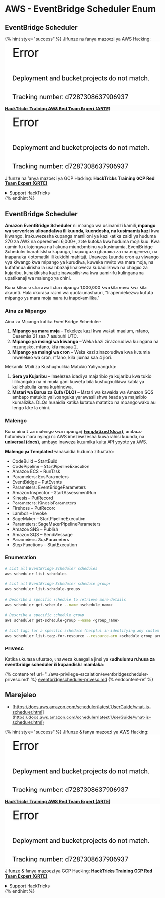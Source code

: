 # AWS - EventBridge Scheduler Enum

## EventBridge Scheduler

{% hint style="success" %}
Jifunze na fanya mazoezi ya AWS Hacking:<img src="../../../.gitbook/assets/image (1) (1).png" alt="" data-size="line">[**HackTricks Training AWS Red Team Expert (ARTE)**](https://training.hacktricks.xyz/courses/arte)<img src="../../../.gitbook/assets/image (1) (1).png" alt="" data-size="line">\
Jifunze na fanya mazoezi ya GCP Hacking: <img src="../../../.gitbook/assets/image (2).png" alt="" data-size="line">[**HackTricks Training GCP Red Team Expert (GRTE)**<img src="../../../.gitbook/assets/image (2).png" alt="" data-size="line">](https://training.hacktricks.xyz/courses/grte)

<details>

<summary>Support HackTricks</summary>

* Angalia [**mpango wa usajili**](https://github.com/sponsors/carlospolop)!
* **Jiunge na** 💬 [**kikundi cha Discord**](https://discord.gg/hRep4RUj7f) au [**kikundi cha telegram**](https://t.me/peass) au **fuata** sisi kwenye **Twitter** 🐦 [**@hacktricks\_live**](https://twitter.com/hacktricks\_live)**.**
* **Shiriki mbinu za hacking kwa kuwasilisha PRs kwa** [**HackTricks**](https://github.com/carlospolop/hacktricks) na [**HackTricks Cloud**](https://github.com/carlospolop/hacktricks-cloud) github repos.

</details>
{% endhint %}

## EventBridge Scheduler

**Amazon EventBridge Scheduler** ni mpango wa usimamizi kamili, **mpango wa serverless ulioandaliwa ili kuunda, kuendesha, na kusimamia kazi** kwa kiwango. Inakuwezesha kupanga mamilioni ya kazi katika zaidi ya huduma 270 za AWS na operesheni 6,000+, zote kutoka kwa huduma moja kuu. Kwa uaminifu uliojengwa na hakuna miundombinu ya kusimamia, EventBridge Scheduler inarahisisha kupanga, inapunguza gharama za matengenezo, na inapanuka kiotomatiki ili kukidhi mahitaji. Unaweza kuunda cron au viwango vya kiwango kwa mipango ya kurudiwa, kuweka mwito wa mara moja, na kufafanua dirisha la usambazaji linaloweza kubadilishwa na chaguo za kujaribu, kuhakikisha kazi zinawasilishwa kwa uaminifu kulingana na upatikanaji wa malengo ya chini.

Kuna kikomo cha awali cha mipango 1,000,000 kwa kila eneo kwa kila akaunti. Hata ukurasa rasmi wa quota unashauri, "Inapendekezwa kufuta mipango ya mara moja mara tu inapokamilika."&#x20;

### Aina za Mipango

Aina za Mipango katika EventBridge Scheduler:

1. **Mipango ya mara moja** – Tekeleza kazi kwa wakati maalum, mfano, Desemba 21 saa 7 asubuhi UTC.
2. **Mipango ya msingi wa kiwango** – Weka kazi zinazorudiwa kulingana na mzunguko, mfano, kila masaa 2.
3. **Mipango ya msingi wa cron** – Weka kazi zinazorudiwa kwa kutumia mwelekeo wa cron, mfano, kila Ijumaa saa 4 jioni.

Mekaniki Mbili za Kushughulikia Matukio Yaliyoanguka:

1. **Sera ya Kujaribu** – Inaelezea idadi ya majaribio ya kujaribu kwa tukio lililoanguka na ni muda gani kuweka bila kushughulikiwa kabla ya kulichukulia kama kushindwa.
2. **Mstari wa Barua za Kufa (DLQ)** – Mstari wa kawaida wa Amazon SQS ambapo matukio yaliyoanguka yanawasilishwa baada ya majaribio kumalizika. DLQs husaidia katika kutatua matatizo na mpango wako au lengo lake la chini.

### Malengo

Kuna aina 2 za malengo kwa mpangaji [**templatized (docs)**](https://docs.aws.amazon.com/scheduler/latest/UserGuide/managing-targets-templated.html), ambazo hutumiwa mara nyingi na AWS imeziwezesha kuwa rahisi kuunda, na [**universal (docs)**](https://docs.aws.amazon.com/scheduler/latest/UserGuide/managing-targets-universal.html), ambayo inaweza kutumika kuita API yoyote ya AWS.

**Malengo ya Templated** yanasaidia huduma zifuatazo:

* CodeBuild – StartBuild
* CodePipeline – StartPipelineExecution
* Amazon ECS – RunTask
* Parameters: EcsParameters
* EventBridge – PutEvents
* Parameters: EventBridgeParameters
* Amazon Inspector – StartAssessmentRun
* Kinesis – PutRecord
* Parameters: KinesisParameters
* Firehose – PutRecord
* Lambda – Invoke
* SageMaker – StartPipelineExecution
* Parameters: SageMakerPipelineParameters
* Amazon SNS – Publish
* Amazon SQS – SendMessage
* Parameters: SqsParameters
* Step Functions – StartExecution

### Enumeration
```bash
# List all EventBridge Scheduler schedules
aws scheduler list-schedules

# List all EventBridge Scheduler schedule groups
aws scheduler list-schedule-groups

# Describe a specific schedule to retrieve more details
aws scheduler get-schedule --name <schedule_name>

# Describe a specific schedule group
aws scheduler get-schedule-group --name <group_name>

# List tags for a specific schedule (helpful in identifying any custom tags or permissions)
aws scheduler list-tags-for-resource --resource-arn <schedule_group_arn>
```
### Privesc

Katika ukurasa ufuatao, unaweza kuangalia jinsi ya **kudhulumu ruhusa za eventbridge scheduler ili kupandisha mamlaka**:

{% content-ref url="../aws-privilege-escalation/eventbridgescheduler-privesc.md" %}
[eventbridgescheduler-privesc.md](../aws-privilege-escalation/eventbridgescheduler-privesc.md)
{% endcontent-ref %}

## Marejeleo

* [https://docs.aws.amazon.com/scheduler/latest/UserGuide/what-is-scheduler.html](https://docs.aws.amazon.com/scheduler/latest/UserGuide/what-is-scheduler.html)

{% hint style="success" %}
Jifunze & fanya mazoezi ya AWS Hacking:<img src="../../../.gitbook/assets/image (1) (1).png" alt="" data-size="line">[**HackTricks Training AWS Red Team Expert (ARTE)**](https://training.hacktricks.xyz/courses/arte)<img src="../../../.gitbook/assets/image (1) (1).png" alt="" data-size="line">\
Jifunze & fanya mazoezi ya GCP Hacking: <img src="../../../.gitbook/assets/image (2).png" alt="" data-size="line">[**HackTricks Training GCP Red Team Expert (GRTE)**<img src="../../../.gitbook/assets/image (2).png" alt="" data-size="line">](https://training.hacktricks.xyz/courses/grte)

<details>

<summary>Support HackTricks</summary>

* Angalia [**mpango wa usajili**](https://github.com/sponsors/carlospolop)!
* **Jiunge na** 💬 [**kikundi cha Discord**](https://discord.gg/hRep4RUj7f) au [**kikundi cha telegram**](https://t.me/peass) au **tufuatilie** kwenye **Twitter** 🐦 [**@hacktricks\_live**](https://twitter.com/hacktricks\_live)**.**
* **Shiriki mbinu za hacking kwa kuwasilisha PRs kwa** [**HackTricks**](https://github.com/carlospolop/hacktricks) na [**HackTricks Cloud**](https://github.com/carlospolop/hacktricks-cloud) repos za github.

</details>
{% endhint %}
